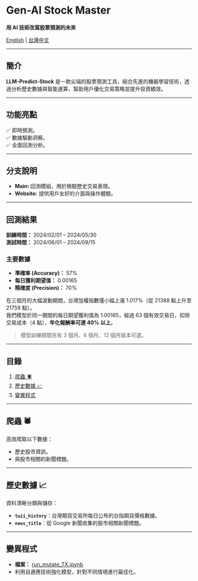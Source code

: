 # Gen-AI Stock Master  
**用 AI 技術改寫股票預測的未來**  

[English](README.md) | [台灣中文](README.zh-TW.md)  

---

## 簡介  
**LLM-Predict-Stock** 是一款尖端的股票預測工具，結合先進的機器學習技術，透過分析歷史數據與智能運算，幫助用戶優化交易策略並提升投資績效。  

---

## 功能亮點  
✅ 即時預測。  
✅ 數據驅動洞察。  
✅ 全面回測分析。  

---

## 分支說明  
- **Main:** 回測模組，用於檢驗歷史交易表現。  
- **Website:** 提供用戶友好的介面與操作體驗。  

---

## 回測結果  
**訓練時間：** 2024/02/01 – 2024/05/30  
**測試時間：** 2024/06/01 – 2024/09/15  

### 主要數據  
- **準確率 (Accuracy)：** 57%  
- **每日獲利期望值：** 0.00165  
- **精確度 (Precision)：** 70%  

在三個月的大幅波動期間，台灣加權指數僅小幅上漲 1.017%（從 21388 點上升至 21759 點）。  
我們模型於同一期間的每日期望獲利值為 1.00165，經過 63 個有效交易日，扣除交易成本（4 點），**年化報酬率可達 40% 以上**。  

> 模型訓練期間另有 3 個月、6 個月、12 個月版本可選。  

---

## 目錄  
1. [爬蟲 🕷️](#爬蟲)  
2. [歷史數據 📈](#歷史數據)  
3. [變異程式](#mutation-program)  

---

## 爬蟲 🕷️  
高效爬取以下數據：  
- 歷史股市資訊。  
- 與股市相關的新聞標題。  

---

## 歷史數據 📈  
資料清晰分類與儲存：  
- **`twii_history`**：台灣期貨交易所每日公布的台指期貨價格數據。  
- **`news_title`**：從 Google 新聞收集的股市相關新聞標題。  

---

## 變異程式  
- **檔案：** [run_mutate_TX.ipynb](run_mutate_TX.ipynb)  
- 利用自適應技術強化模型，針對不同情境進行最佳化。  


